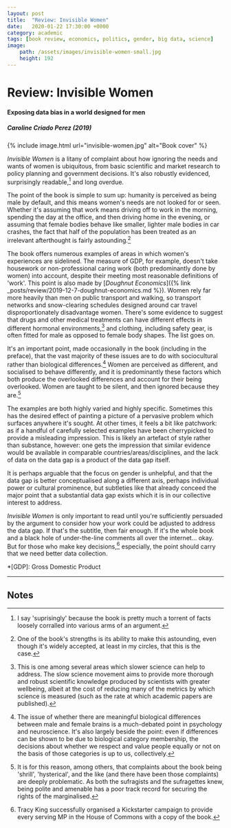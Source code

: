 ```yaml
---
layout: post
title:  "Review: Invisible Women"
date:   2020-01-22 17:30:00 +0000
category: academic
tags: [book review, economics, politics, gender, big data, science]
image: 
    path: /assets/images/invisible-women-small.jpg
    height: 192
---
```


# Review: Invisible Women
#### Exposing data bias in a world designed for men
##### Caroline Criado Perez (2019)

{% include image.html url="invisible-women.jpg" alt="Book cover" %}

_Invisible Women_ is a litany of complaint about how ignoring the needs and wants of women is ubiquitous, from basic scientific and market research to policy planning and government decisions. It's also robustly evidenced, surprisingly readable,[^1] and long overdue.

The point of the book is simple to sum up: humanity is perceived as being male by default, and this means women's needs are not looked for or seen. Whether it's assuming that work means driving off to work in the morning, spending the day at the office, and then driving home in the evening, or assuming that female bodies behave like smaller, lighter male bodies in car crashes, the fact that half of the population has been treated as an irrelevant afterthought is fairly astounding.[^2]

The book offers numerous examples of areas in which women's experiences are sidelined. The measure of GDP, for example, doesn't take housework or non-professional caring work (both predominantly done by women) into account, despite their meeting most reasonable definitions of 'work'. This point is also made by [_Doughnut Economics_]({% link _posts/review/2019-12-7-doughnut-economics.md %}). Women rely far more heavily than men on public transport and walking, so transport networks and snow-clearing schedules designed around car travel disproportionately disadvantage women. There's some evidence to suggest that drugs and other medical treatments can have different effects in different hormonal environments,[^3] and clothing, including safety gear, is often fitted for male as opposed to female body shapes. The list goes on.

It's an important point, made occasionally in the book (including in the preface), that the vast majority of these issues are to do with sociocultural rather than biological differences.[^4] Women are perceived as different, and socialised to behave differently, and it is predominantly these factors which both produce the overlooked differences and account for their being overlooked. Women are taught to be silent, and then ignored because they are.[^5]

The examples are both highly varied and highly specific. Sometimes this has the desired effect of painting a picture of a pervasive problem which surfaces anywhere it's sought. At other times, it feels a bit like patchwork: as if a handful of carefully selected examples have been cherrypicked to provide a misleading impression. This is likely an artefact of style rather than substance, however: one gets the impression that similar evidence would be available in comparable countries/areas/disciplines, and the lack of data on the data gap is a product of the data gap itself.

It is perhaps arguable that the focus on gender is unhelpful, and that the data gap is better conceptualised along a different axis, perhaps individual power or cultural prominence, but subtleties like that already conceed the major point that a substantial data gap exists which it is in our collective interest to address.

_Invisible Women_ is only important to read until you're sufficiently persuaded by the argument to consider how your work could be adjusted to address the data gap. If that's the subtitle, then fair enough. If it's the whole book and a black hole of under-the-line comments all over the internet... okay. But for those who make key decisions,[^6] especially, the point should carry that we need better data collection.

*[GDP]: Gross Domestic Product

---
## Notes

[^1]: I say 'suprisingly' because the book is pretty much a torrent of facts loosely corralled into various arms of an argument.

[^2]: One of the book's strengths is its ability to make this astounding, even though it's widely accepted, at least in my circles, that this is the case.

[^3]: This is one among several areas which slower science can help to address. The slow science movement aims to provide more thorough and robust scientific knowledge produced by scientists with greater wellbeing, albeit at the cost of reducing many of the metrics by which science is measured (such as the rate at which academic papers are published).

[^4]: The issue of whether there are meaningful biological differences between male and female brains is a much-debated point in psychology and neuroscience. It's also largely beside the point: even if differences can be shown to be due to biological category membership, the decisions about whether we respect and value people equally or not on the basis of those categories is up to us, collectively.

[^5]: It is for this reason, among others, that complaints about the book being 'shrill', 'hysterical', and the like (and there have been those complaints) are deeply problematic. As both the sufragists and the sufragettes knew, being polite and amenable has a poor track record for securing the rights of the marginalised.

[^6]: Tracy King successfully organised a Kickstarter campaign to provide every serving MP in the House of Commons with a copy of the book.